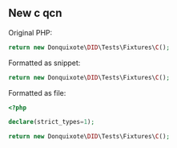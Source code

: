 ## New c qcn

Original PHP:

```php
return new Donquixote\DID\Tests\Fixtures\C();
```

Formatted as snippet:

```php
return new Donquixote\DID\Tests\Fixtures\C();
```

Formatted as file:

```php
<?php

declare(strict_types=1);

return new Donquixote\DID\Tests\Fixtures\C();
```
